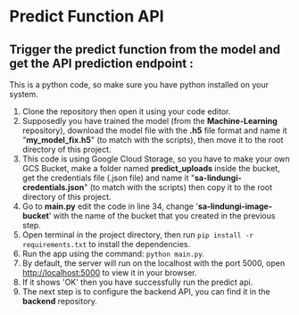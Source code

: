 # Predict Function API

## Trigger the predict function from the model and get the API prediction endpoint :
This is a python code, so make sure you have python installed on your system.

1. Clone the repository then open it using your code editor.
2. Supposedly you have trained the model (from the __Machine-Learning__ repository), download the model file with the __.h5__ file format and name it "__my_model_fix.h5__" (to match with the scripts), then move it to the root directory of this project.
3. This code is using Google Cloud Storage, so you have to make your own GCS Bucket, make a folder named __predict_uploads__ inside the bucket, get the credentials file (.json file) and name it "__sa-lindungi-credentials.json__" (to match with the scripts) then copy it to the root directory of this project.
4. Go to __main.py__ edit the code in line 34, change '__sa-lindungi-image-bucket__' with the name of the bucket that you created in the previous step.
5. Open terminal in the project directory, then run `pip install -r requirements.txt` to install the dependencies.
6. Run the app using the command: `python main.py`.
7. By default, the server will run on the localhost with the port 5000, open [http://localhost:5000](http://localhost:5000) to view it in your browser.
8. If it shows 'OK' then you have successfully run the predict api.
9. The next step is to configure the backend API, you can find it in the __backend__ repository.
